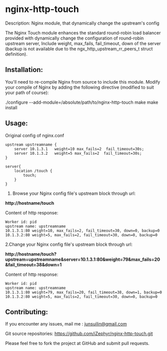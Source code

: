 nginx-http-touch
================

Description:
Nginx module,  that dynamically change the upstream's config

The Nginx Touch module enhances the standard round-robin load balancer provided
with dynamically change the configuration of round-robin upstream server, Include 
weight, max_fails, fail_timeout, down of the server
(backup is not available due to the ngx_http_upstream_rr_peers_t struct definition). 

Installation:
--

You'll need to re-compile Nginx from source to include this module.
Modify your compile of Nginx by adding the following directive
(modified to suit your path of course):

./configure --add-module=/absolute/path/to/nginx-http-touch 
make
make install


Usage:
--

Original config of nginx.conf

    upstream upstreamname {
        server 10.1.3.1   weight=10 max_fails=2  fail_timeout=30s;
        server 10.1.3.2   weight=5 max_fails=2  fail_timeout=30s;
    }

    server{
        location /touch {
            touch;
        }
    }

1. Browse your Nginx config file's upstream block through url:

<b>http://hostname/touch</b>

Content of http response:

    Worker id: pid
    upstream name: upstreamname
    10.1.3.1:80 weight=10, max_fails=2, fail_timeout=30, down=0, backup=0
    10.1.3.2:80 weight=5, max_fails=2, fail_timeout=30, down=0, backup=0

2.Change your Nginx config file's upstream block through url:

<b>http://hostname/touch?upstream=upstreamname&server=10.1.3.1:80&weight=79&max_fails=20&fail_timeout=38&down=1</b>

Content of http response:

    Worker id: pid
    upstream name: upstreamname
    10.1.3.1:80 weight=79, max_fails=20, fail_timeout=38, down=1, backup=0
    10.1.3.2:80 weight=5, max_fails=2, fail_timeout=30, down=0, backup=0



Contributing:
--

If you encounter any issues, mail me : junsuilin@gmail.com


Git source repositories:
https://github.com/iZephyr/nginx-http-touch.git

Please feel free to fork the project at GitHub and submit pull requests.
